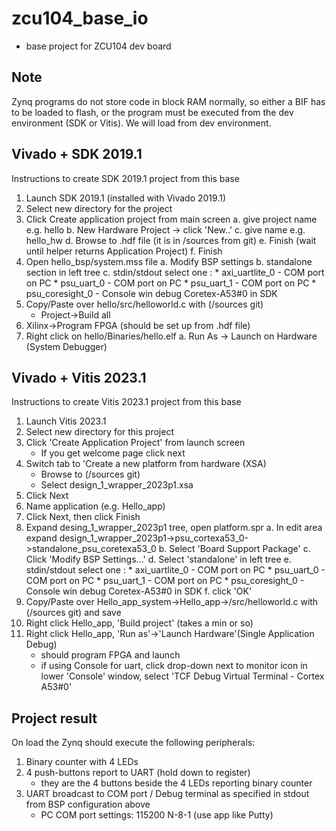 # zcu104_base_io
* base project for ZCU104 dev board

## Note
Zynq programs do not store code in block RAM normally, so either a BIF has to be loaded to flash, or the program must be executed from the dev environment (SDK or Vitis).  We will load from dev environment.


## Vivado + SDK 2019.1

Instructions to create SDK 2019.1 project from this base
1) Launch SDK 2019.1 (installed with Vivado 2019.1)
2) Select new directory for the project
3) Click Create application project from main screen
	a. give project name e.g. hello
	b. New Hardware Project -> click 'New..'
	c. give name e.g. hello_hw
	d. Browse to .hdf file (it is in /sources from git)
	e. Finish (wait until helper returns Application Project)
	f. Finish
4) Open hello_bsp/system.mss file
	a. Modify BSP settings
	b. standalone section in left tree
	c. stdin/stdout select one :
		* axi_uartlite_0 - COM port on PC
		* psu_uart_0 - COM port on PC
		* psu_uart_1 - COM port on PC
		* psu_coresight_0 - Console win debug Coretex-A53#0 in SDK
5) Copy/Paste over hello/src/helloworld.c with (/sources git)
	* Project->Build all
6) Xilinx->Program FPGA (should be set up from .hdf file)
7) Right click on hello/Binaries/hello.elf
	a. Run As -> Launch on Hardware (System Debugger)


## Vivado + Vitis 2023.1

Instructions to create Vitis 2023.1 project from this base
1) Launch Vitis 2023.1
2) Select new directory for this project
3) Click 'Create Application Project' from launch screen
	* If you get welcome page click next
4) Switch tab to 'Create a new platform from hardware (XSA)
	* Browse to (/sources git)
	* Select design_1_wrapper_2023p1.xsa
5) Click Next
6) Name application (e.g. Hello_app)
7) Click Next, then click Finish
8) Expand desing_1_wrapper_2023p1 tree, open platform.spr
	a. In edit area expand design_1_wrapper_2023p1->psu_cortexa53_0->standalone_psu_coretexa53_0
	b. Select 'Board Support Package'
	c. Click 'Modify BSP Settings...'
	d. Select 'standalone' in left tree
	e. stdin/stdout select one :
		* axi_uartlite_0 - COM port on PC
		* psu_uart_0 - COM port on PC
		* psu_uart_1 - COM port on PC
		* psu_coresight_0 - Console win debug Coretex-A53#0 in SDK
	f. click 'OK'
9) Copy/Paste over Hello_app_system->Hello_app->/src/helloworld.c with (/sources git) and save
10) Right click Hello_app, 'Build project' (takes a min or so)
11) Right click Hello_app, 'Run as'->'Launch Hardware'(Single Application Debug)
	* should program FPGA and launch 
	* if using Console for uart, click drop-down next to monitor icon in lower 'Console' window, select 'TCF Debug Virtual Terminal - Cortex A53#0'


## Project result
On load the Zynq should execute the following peripherals:
1) Binary counter with 4 LEDs
2) 4 push-buttons report to UART (hold down to register)
	* they are the 4 buttons beside the 4 LEDs reporting binary counter
3) UART broadcast to COM port / Debug terminal as specified in stdout from BSP configuration above
	* PC COM port settings: 115200 N-8-1 (use app like Putty)
